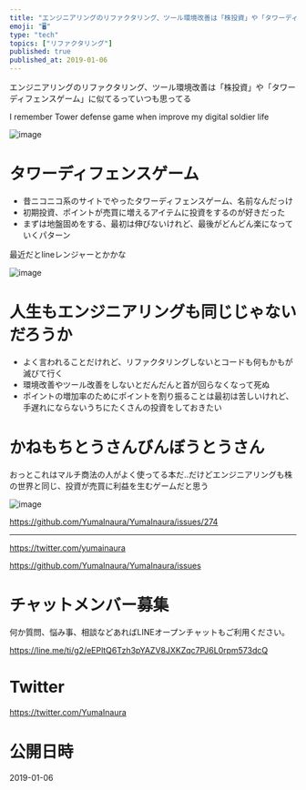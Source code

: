 ```yaml
---
title: "エンジニアリングのリファクタリング、ツール環境改善は「株投資」や「タワーディフェンスゲーム」に似てるっていつも思ってる"
emoji: "🖥"
type: "tech"
topics: ["リファクタリング"]
published: true
published_at: 2019-01-06
---
```


エンジニアリングのリファクタリング、ツール環境改善は「株投資」や「タワーディフェンスゲーム」に似てるっていつも思ってる

I remember Tower defense game when improve my digital soldier life 

![image](https://user-images.githubusercontent.com/13635059/50732451-175e6a00-11bf-11e9-9f85-322ed9ddb8fb.png)

# タワーディフェンスゲーム

- 昔ニコニコ系のサイトでやったタワーディフェンスゲーム、名前なんだっけ
- 初期投資、ポイントが売買に増えるアイテムに投資をするのが好きだった
- まずは地盤固めをする、最初は伸びないけれど、最後がどんどん楽になっていくパターン

最近だとlineレンジャーとかかな

 
![image](https://user-images.githubusercontent.com/13635059/50732502-d581f380-11bf-11e9-8a13-aab9c4454aee.png)

# 人生もエンジニアリングも同じじゃないだろうか

- よく言われることだけれど、リファクタリングしないとコードも何もかもが滅びて行く
- 環境改善やツール改善をしないとだんだんと首が回らなくなって死ぬ
- ポイントの増加率のためにポイントを割り振ることは最初は苦しいけれど、手遅れにならないうちにたくさんの投資をしておきたい

# かねもちとうさんびんぼうとうさん

おっとこれはマルチ商法の人がよく使ってる本だ‥だけどエンジニアリングも株の世界と同じ、投資が売買に利益を生むゲームだと思う

![image](https://user-images.githubusercontent.com/13635059/50732480-88058680-11bf-11e9-8658-21659d1acac0.png)

https://github.com/YumaInaura/YumaInaura/issues/274


---

https://twitter.com/yumainaura

https://github.com/YumaInaura/YumaInaura/issues









<!-- Update From Qiita API -->

# チャットメンバー募集


何か質問、悩み事、相談などあればLINEオープンチャットもご利用ください。

https://line.me/ti/g2/eEPltQ6Tzh3pYAZV8JXKZqc7PJ6L0rpm573dcQ





# Twitter


https://twitter.com/YumaInaura


<!-- Update From Qiita API -->



# 公開日時

2019-01-06
